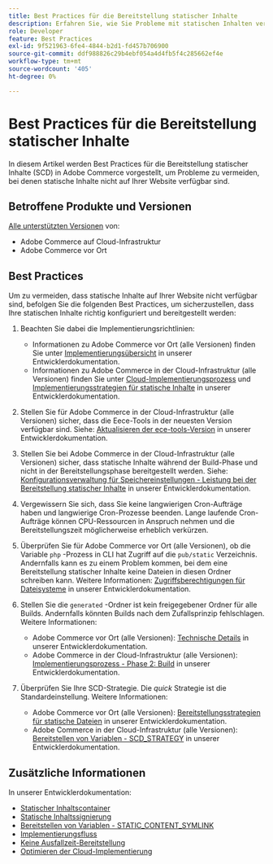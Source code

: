 ```yaml
---
title: Best Practices für die Bereitstellung statischer Inhalte
description: Erfahren Sie, wie Sie Probleme mit statischen Inhalten vermeiden können, die nicht in Ihrer Adobe Commerce-Storefront angezeigt werden.
role: Developer
feature: Best Practices
exl-id: 9f521963-6fe4-4844-b2d1-fd457b706900
source-git-commit: ddf988826c29b4ebf054a4d4fb5f4c285662ef4e
workflow-type: tm+mt
source-wordcount: '405'
ht-degree: 0%

---
```


# Best Practices für die Bereitstellung statischer Inhalte

In diesem Artikel werden Best Practices für die Bereitstellung statischer Inhalte (SCD) in Adobe Commerce vorgestellt, um Probleme zu vermeiden, bei denen statische Inhalte nicht auf Ihrer Website verfügbar sind.

## Betroffene Produkte und Versionen

[Alle unterstützten Versionen](../../../release/versions.md) von:

* Adobe Commerce auf Cloud-Infrastruktur
* Adobe Commerce vor Ort

## Best Practices

Um zu vermeiden, dass statische Inhalte auf Ihrer Website nicht verfügbar sind, befolgen Sie die folgenden Best Practices, um sicherzustellen, dass Ihre statischen Inhalte richtig konfiguriert und bereitgestellt werden:

1. Beachten Sie dabei die Implementierungsrichtlinien:
   * Informationen zu Adobe Commerce vor Ort (alle Versionen) finden Sie unter [Implementierungsübersicht](../../../configuration/deployment/overview.md) in unserer Entwicklerdokumentation.
   * Informationen zu Adobe Commerce in der Cloud-Infrastruktur (alle Versionen) finden Sie unter [Cloud-Implementierungsprozess](https://devdocs.magento.com/cloud/deploy/cloud-deployment-process.html) und [Implementierungsstrategien für statische Inhalte](https://devdocs.magento.com/cloud/deploy/static-content-deployment.html) in unserer Entwicklerdokumentation.

1. Stellen Sie für Adobe Commerce in der Cloud-Infrastruktur (alle Versionen) sicher, dass die Eece-Tools in der neuesten Version verfügbar sind. Siehe: [Aktualisieren der ece-tools-Version](https://devdocs.magento.com/cloud/release-notes/ece-release-notes.html) in unserer Entwicklerdokumentation.
1. Stellen Sie bei Adobe Commerce in der Cloud-Infrastruktur (alle Versionen) sicher, dass statische Inhalte während der Build-Phase und nicht in der Bereitstellungsphase bereitgestellt werden. Siehe: [Konfigurationsverwaltung für Speichereinstellungen - Leistung bei der Bereitstellung statischer Inhalte](https://devdocs.magento.com/cloud/live/sens-data-over.html#cloud-confman-scd-over) in unserer Entwicklerdokumentation.
1. Vergewissern Sie sich, dass Sie keine langwierigen Cron-Aufträge haben und langwierige Cron-Prozesse beenden. Lange laufende Cron-Aufträge können CPU-Ressourcen in Anspruch nehmen und die Bereitstellungszeit möglicherweise erheblich verkürzen.
1. Überprüfen Sie für Adobe Commerce vor Ort (alle Versionen), ob die Variable `php` -Prozess in CLI hat Zugriff auf die `pub/static` Verzeichnis. Andernfalls kann es zu einem Problem kommen, bei dem eine Bereitstellung statischer Inhalte keine Dateien in diesen Ordner schreiben kann. Weitere Informationen: [Zugriffsberechtigungen für Dateisysteme](https://experienceleague.adobe.com/docs/commerce-operations/configuration-guide/deployment/file-system-permissions.html) in unserer Entwicklerdokumentation.
1. Stellen Sie die `generated` -Ordner ist kein freigegebener Ordner für alle Builds. Andernfalls könnten Builds nach dem Zufallsprinzip fehlschlagen. Weitere Informationen:
   * Adobe Commerce vor Ort (alle Versionen): [Technische Details](https://experienceleague.adobe.com/docs/commerce-operations/configuration-guide/deployment/technical-details.html) in unserer Entwicklerdokumentation.
   * Adobe Commerce in der Cloud-Infrastruktur (alle Versionen): [Implementierungsprozess - Phase 2: Build](https://devdocs.magento.com/cloud/reference/discover-deploy.html#cloud-deploy-over-phases-build) in unserer Entwicklerdokumentation.

1. Überprüfen Sie Ihre SCD-Strategie. Die *quick* Strategie ist die Standardeinstellung. Weitere Informationen:
   * Adobe Commerce vor Ort (alle Versionen): [Bereitstellungsstrategien für statische Dateien](https://experienceleague.adobe.com/docs/commerce-operations/configuration-guide/cli/static-view/static-view-file-strategy.html) in unserer Entwicklerdokumentation.
   * Adobe Commerce in der Cloud-Infrastruktur (alle Versionen): [Bereitstellen von Variablen - SCD\_STRATEGY](https://devdocs.magento.com/cloud/env/variables-deploy.html#scd_strategy) in unserer Entwicklerdokumentation.

## Zusätzliche Informationen

In unserer Entwicklerdokumentation:

* [Statischer Inhaltscontainer](https://developer.adobe.com/commerce/admin-developer/pattern-library/containers/static-content/)
* [Statische Inhaltssignierung](https://experienceleague.adobe.com/docs/commerce-operations/configuration-guide/cache/static-content-signing.html)
* [Bereitstellen von Variablen - STATIC\_CONTENT\_SYMLINK](https://devdocs.magento.com/cloud/env/variables-deploy.html#static_content_symlink)
* [Implementierungsfluss](../../../performance/deployment-flow.md)
* [Keine Ausfallzeit-Bereitstellung](https://devdocs.magento.com/cloud/deploy/reduce-downtime.html)
* [Optimieren der Cloud-Implementierung](https://devdocs.magento.com/cloud/deploy/optimize-cloud-deployment.html)
